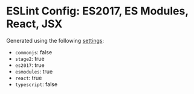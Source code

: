 # ESLint Config: ES2017, ES Modules, React, JSX

Generated using the following [settings](https://github.com/wildpeaks/packages-eslint-config#readme):

- `commonjs`: false
- `stage2`: true
- `es2017`: true
- `esmodules`: true
- `react`: true
- `typescript`: false
	